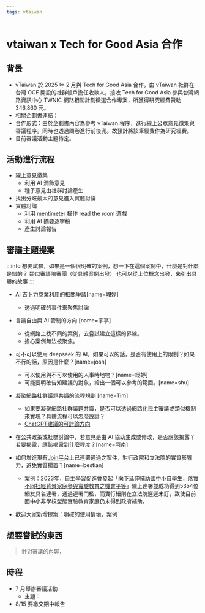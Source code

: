 ```yaml
---
tags: vtaiwan
---
```

# vtaiwan x Tech for Good Asia 合作

## 背景
- vTaiwan 於 2025 年 2 月與 Tech for Good Asia 合作，由 vTaiwan 社群在台灣 OCF 開設的社群帳戶擔任收款人，接收 Tech for Good Asia 參與台灣網路資訊中心 TWNIC 網路相關計劃徵選合作專案，所獲得研究經費贊助 346,860 元。
- 相關企劃書連結：
- 合作形式：由於企劃書內容為參考 vTaiwan 程序，進行線上公眾意見徵集與審議程序。同時也透過問卷進行前後測。故預計將該筆經費作為研究經費。
- 目前審議活動主題待定。

## 活動進行流程
- 線上意見徵集
    - 利用 AI 潤飾意見
    - 種子意見由社群討論產生
- 找出分歧最大的意見進入實體討論
- 實體討論
    - 利用 mentimeter 操作 read the room 遊戲
    - 利用 AI 摘要逐字稿
    - 產生討論報告

## 審議主題提案
:::info
想要試驗，如果是一個很明確的案例，想一下在這個案例中，什麼是對什麼是錯的？
類似審議陪審團（從具體案例出發）
也可以從上位概念出發，來引出具體的故事
:::
- [AI 吉卜力商業利用的相關爭議](https://www.dcard.tw/f/mood/p/258576183?cid=824C97FA-F86C-4163-8970-4A5732468ED7)[name=翊婷]
    - 透過明確的事件來聚焦討論
- 言論自由與 AI 管制的方向 [name=宇亭]
    - 從網路上找不同的案例，去嘗試建立這樣的界線。
    - 擔心案例無法被聚焦。
-  可不可以使用 deepseek 的 AI，如果可以的話，是否有使用上的限制？如果不行的話，原因是什麼？[name=josh]
    - 可以使用與不可以使用的人事時地物？[name=翊婷]
    - 可能要明確告知建議的對象，給出一個可以參考的範圍。[name=shu]
- 凝聚網路社群議題共識的流程規劃 [name=Tim]
    - 如果要凝聚網路社群議題共識，是否可以透過網路化民主審議或類似機制來實現？具體流程可以怎麼設計？ 
    - [ChatGPT建議的可討論方向](https://chatgpt.com/share/6856c6df-8820-8013-a9c6-2f8021ec9f64)

- 在公共政策或社群討論中，若意見是由 AI 協助生成或修改，是否應該揭露？若要揭露，應該揭露到什麼程度？[name=阿南]

- 如何增進現有[Join平台](https://join.gov.tw/)上已連署通過之案件，對行政院和立法院的實質影響力，避免實質擱置？[name=bestian]
    - 案例：2023年，自主學習促進會發起「[向下延伸補助國中小自學生，落實不同社經背景家庭參與實驗教育之機會平等](https://join.gov.tw/idea/detail/cd1f42dd-f8ce-40f1-b63e-a4be079a0473)」線上連署並成功得到5354位網友具名連署，通過連署門檻，而實行細則在立法院遲遲未訂，致使目前國中小非學校型態實驗教育家庭仍未得到政府補助。
    
- 歡迎大家新增提案：明確的使用情境，案例

## 想要嘗試的東西
> 針對審議的內容，

## 時程
- 7 月舉辦審議活動
    - 主題：
- 8/15 要繳交期中報告